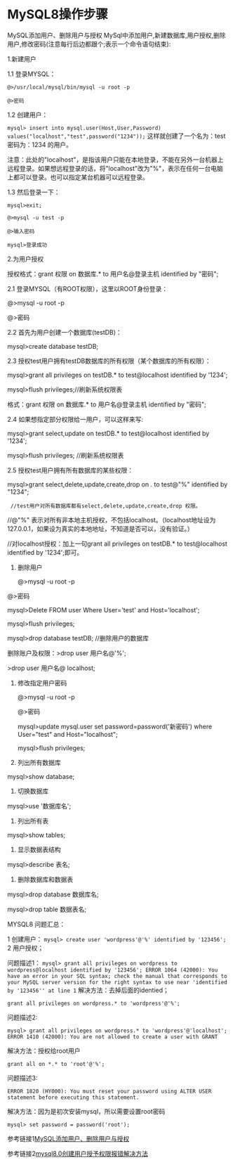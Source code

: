 # MySQL8操作步骤

MySQL添加用户、删除用户与授权 MySql中添加用户,新建数据库,用户授权,删除用户,修改密码\(注意每行后边都跟个;表示一个命令语句结束\):

1.新建用户

1.1 登录MYSQL：

`@>/usr/local/mysql/bin/mysql -u root -p`

`@>密码`

1.2 创建用户：

`mysql> insert into mysql.user(Host,User,Password) values("localhost","test",password("1234"));` 这样就创建了一个名为：test 密码为：1234 的用户。

注意：此处的"localhost"，是指该用户只能在本地登录，不能在另外一台机器上远程登录。如果想远程登录的话，将"localhost"改为"%"，表示在任何一台电脑上都可以登录。也可以指定某台机器可以远程登录。

1.3 然后登录一下：

`mysql>exit;`

`@>mysql -u test -p`

`@>输入密码`

`mysql>登录成功`

2.为用户授权

授权格式：grant 权限 on 数据库.\* to 用户名@登录主机 identified by "密码";

2.1 登录MYSQL（有ROOT权限），这里以ROOT身份登录：

@&gt;mysql -u root -p

@&gt;密码

2.2 首先为用户创建一个数据库\(testDB\)：

mysql&gt;create database testDB;

2.3 授权test用户拥有testDB数据库的所有权限（某个数据库的所有权限）：

mysql&gt;grant all privileges on testDB.\* to test@localhost identified by '1234';

mysql&gt;flush privileges;//刷新系统权限表

格式：grant 权限 on 数据库.\* to 用户名@登录主机 identified by "密码";

2.4 如果想指定部分权限给一用户，可以这样来写:

mysql&gt;grant select,update on testDB.\* to test@localhost identified by '1234';

mysql&gt;flush privileges; //刷新系统权限表

2.5 授权test用户拥有所有数据库的某些权限：

mysql&gt;grant select,delete,update,create,drop on _._ to test@"%" identified by "1234";

```text
 //test用户对所有数据库都有select,delete,update,create,drop 权限。
```

//@"%" 表示对所有非本地主机授权，不包括localhost。（localhost地址设为127.0.0.1，如果设为真实的本地地址，不知道是否可以，没有验证。）

//对localhost授权：加上一句grant all privileges on testDB.\* to test@localhost identified by '1234';即可。

1. 删除用户

   @&gt;mysql -u root -p

@&gt;密码

mysql&gt;Delete FROM user Where User='test' and Host='localhost';

mysql&gt;flush privileges;

mysql&gt;drop database testDB; //删除用户的数据库

删除账户及权限：&gt;drop user 用户名@'%';

&gt;drop user 用户名@ localhost;

1. 修改指定用户密码

   @&gt;mysql -u root -p

   @&gt;密码

   mysql&gt;update mysql.user set password=password\('新密码'\) where User="test" and Host="localhost";

   mysql&gt;flush privileges;

2. 列出所有数据库

mysql&gt;show database;

1. 切换数据库

mysql&gt;use '数据库名';

1. 列出所有表

mysql&gt;show tables;

1. 显示数据表结构

mysql&gt;describe 表名;

1. 删除数据库和数据表

mysql&gt;drop database 数据库名;

mysql&gt;drop table 数据表名;

MYSQL8 问题汇总：

1 创建用户： `mysql> create user 'wordpress'@'%' identified by '123456';` 2 用户授权；

问题描述1： `mysql> grant all privileges on wordpress to wordpress@localhost identified by '123456'; ERROR 1064 (42000): You have an error in your SQL syntax; check the manual that corresponds to your MySQL server version for the right syntax to use near 'identified by '123456'' at line 1` 解决方法：去掉后面的identied；

`grant all privileges on wordpress.* to 'wordpress'@'%';`

问题描述2:

`mysql> grant all privileges on wordpress.* to 'wordpress'@'localhost'; ERROR 1410 (42000): You are not allowed to create a user with GRANT`

解决方法：授权给root用户

`grant all on *.* to 'root'@'%';`

问题描述3:

`ERROR 1820 (HY000): You must reset your password using ALTER USER statement before executing this statement.`

解决方法：因为是初次安装mysql，所以需要设置root密码

`mysql> set password = password('root');`

参考链接1[MySQL添加用户、删除用户与授权](https://www.cnblogs.com/wanghetao/p/3806888.html)

参考链接2[mysql8.0创建用户授予权限报错解决方法](https://blog.csdn.net/skyejy/article/details/80645981)

